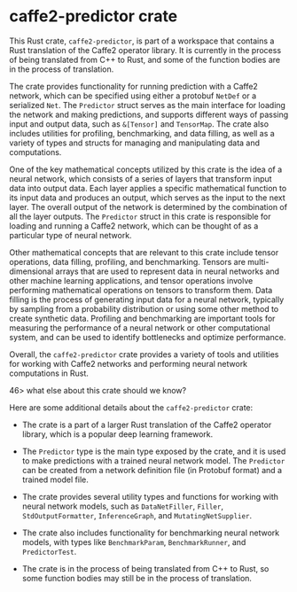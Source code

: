 # caffe2-predictor crate

This Rust crate, `caffe2-predictor`, is part of
a workspace that contains a Rust translation of
the Caffe2 operator library. It is currently in
the process of being translated from C++ to Rust,
and some of the function bodies are in the process
of translation.

The crate provides functionality for running
prediction with a Caffe2 network, which can be
specified using either a protobuf `NetDef` or
a serialized `Net`. The `Predictor` struct serves
as the main interface for loading the network and
making predictions, and supports different ways of
passing input and output data, such as
`&[Tensor]` and `TensorMap`. The crate also
includes utilities for profiling, benchmarking,
and data filling, as well as a variety of types
and structs for managing and manipulating data and
computations.

One of the key mathematical concepts utilized by
this crate is the idea of a neural network, which
consists of a series of layers that transform
input data into output data. Each layer applies
a specific mathematical function to its input data
and produces an output, which serves as the input
to the next layer. The overall output of the
network is determined by the combination of all
the layer outputs. The `Predictor` struct in this
crate is responsible for loading and running
a Caffe2 network, which can be thought of as
a particular type of neural network.

Other mathematical concepts that are relevant to
this crate include tensor operations, data
filling, profiling, and benchmarking. Tensors are
multi-dimensional arrays that are used to
represent data in neural networks and other
machine learning applications, and tensor
operations involve performing mathematical
operations on tensors to transform them. Data
filling is the process of generating input data
for a neural network, typically by sampling from
a probability distribution or using some other
method to create synthetic data. Profiling and
benchmarking are important tools for measuring the
performance of a neural network or other
computational system, and can be used to identify
bottlenecks and optimize performance.

Overall, the `caffe2-predictor` crate provides
a variety of tools and utilities for working with
Caffe2 networks and performing neural network
computations in Rust.

46> what else about this crate should we know?

Here are some additional details about the
`caffe2-predictor` crate:

- The crate is a part of a larger Rust translation
  of the Caffe2 operator library, which is
  a popular deep learning framework.

- The `Predictor` type is the main type exposed by
  the crate, and it is used to make predictions
  with a trained neural network model. The
  `Predictor` can be created from a network
  definition file (in Protobuf format) and
  a trained model file.

- The crate provides several utility types and
  functions for working with neural network
  models, such as `DataNetFiller`, `Filler`,
  `StdOutputFormatter`, `InferenceGraph`, and
  `MutatingNetSupplier`.

- The crate also includes functionality for
  benchmarking neural network models, with types
  like `BenchmarkParam`, `BenchmarkRunner`, and
  `PredictorTest`.

- The crate is in the process of being translated
  from C++ to Rust, so some function bodies may
  still be in the process of translation.
